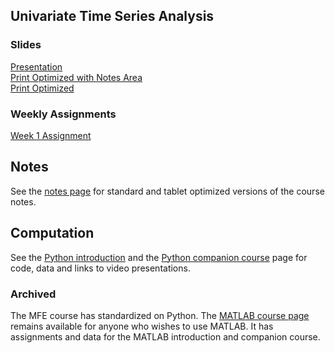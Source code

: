 <!--
.. title: Financial Econometrics II
.. slug: hilary-term
.. date: 2020-01-27 17:51:04 UTC
.. tags: teaching, mfe
.. category: teaching 
.. link: 
.. description: Teaching resources for MFE Financial Econometrics II
.. type: text
.. jumbotron_color: #002147
.. jumbotron_light: True
.. jumbotron: MFE Financial Econometrics II
.. jumbotron_text: The most-up-to-date information on MFE Financial Econometrics II
-->

## Univariate Time Series Analysis

### Slides
[Presentation](/files/teaching/mfe/slides/time_series_slides_2021-2022-presentation.pdf) <br/>
[Print Optimized with Notes Area](/files/teaching/mfe/slides/time_series_slides_2021-2022-notes.pdf) <br/>
[Print Optimized](/files/teaching/mfe/slides/time_series_slides_2021-2022-dense.pdf)

### Weekly Assignments
[Week 1 Assignment](/files/teaching/mfe/assignments/assignment-h1-1.pdf)


## Notes

See the [notes page](/teaching/mfe/notes/) for standard and tablet optimized versions of the course notes.

## Computation

See the [Python introduction](/teaching/python/course/) and the
[Python companion course](/teaching/python/companion-course/) page for
code, data and links to video presentations.

### Archived 

The MFE course has standardized on Python. The [MATLAB course page](/teaching/matlab/mfe-matlab/) remains
available for anyone who wishes to use MATLAB. It has  assignments and data for the MATLAB introduction
and companion course.
